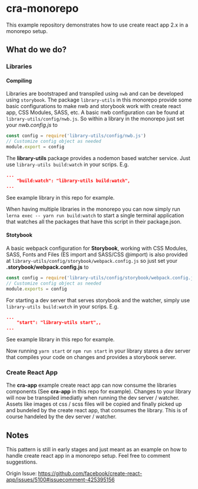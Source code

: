 # cra-monorepo
This example repository demonstrates how to use create react app 2.x in a monorepo setup.

## What do we do?
### Libraries 
#### Compiling
Libraries are bootstraped and transpiled using `nwb` and can be developed using `storybook`. The package `library-utils` in this monorepo provide some basic configurations to make nwb and storybook work with create react app, CSS Modules, SASS, etc.
A basic nwb configuration can be found at `library-utils/config/nwb.js`. So within a library in the monorepo just set your *nwb.config.js* to 
```js 
const config = require('library-utils/config/nwb.js')
// Customize config object as needed
module.export = config
```
The **library-utils** package provides a nodemon based watcher service. Just use `library-utils build:watch` in your scrips.
E.g. 
```json
...
    "build:watch": "library-utils build:watch",
...
```
See example library in this repo for example.

When having multiple libraries in the monorepo you can now simply run `lerna exec -- yarn run build:watch` to start a single terminal application that watches all the packages that have this script in their package.json.

#### Stotybook
A basic webpack configuration for **Storybook**, working with CSS Modules, SASS, Fonts and Files (ES import and SASS/CSS @import) is also provided at `library-utils/config/storybook/webpack.config.js` so just set your **.storybook/webpack.config.js** to 
```js
const config = require('library-utils/config/storybook/webpack.config.js')
// Customize config object as needed
module.exports = config
```
For starting a dev server that serves storybook and the watcher, simply use `library-utils build:watch` in your scrips.
E.g. 
```json
...
    "start": "library-utils start",,
...
```
See example library in this repo for example.

Now running `yarn start` or `npm run start` in your library stares a dev server that compiles your code on changes and provides a storybook server.

### Create React App
The **cra-app** example create react app can now consume the libraries components (See **cra-app** in this repo for example). Changes to your library will now be transpiled imediatly when running the dev server / watcher. Assets like images ot css / scss files will be copied and finally picked up and bundeled by the create react app, that consumes the library. This is of course handeled by the dev server / watcher.

## Notes
This pattern is still in early stages and just meant as an example on how to handle create react app in a monorepo setup. Feel free to comment suggestions.

Origin Issue: https://github.com/facebook/create-react-app/issues/5100#issuecomment-425395156
